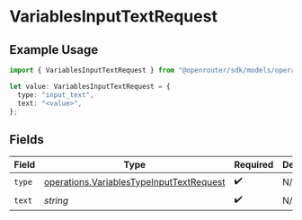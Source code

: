 # VariablesInputTextRequest

## Example Usage

```typescript
import { VariablesInputTextRequest } from "@openrouter/sdk/models/operations";

let value: VariablesInputTextRequest = {
  type: "input_text",
  text: "<value>",
};
```

## Fields

| Field                                                                                                | Type                                                                                                 | Required                                                                                             | Description                                                                                          |
| ---------------------------------------------------------------------------------------------------- | ---------------------------------------------------------------------------------------------------- | ---------------------------------------------------------------------------------------------------- | ---------------------------------------------------------------------------------------------------- |
| `type`                                                                                               | [operations.VariablesTypeInputTextRequest](../../models/operations/variablestypeinputtextrequest.md) | :heavy_check_mark:                                                                                   | N/A                                                                                                  |
| `text`                                                                                               | *string*                                                                                             | :heavy_check_mark:                                                                                   | N/A                                                                                                  |